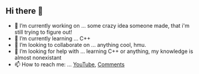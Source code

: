## Hi there 👋
- 🔭 I’m currently working on ... some crazy idea someone made, that i'm still trying to figure out!
- 🌱 I’m currently learning ... C++
- 👯 I’m looking to collaborate on ... anything cool, hmu.
- 🤔 I’m looking for help with ... learning C++ or anything, my knowledge is almost nonexistant
- 📫 How to reach me: ... [YouTube](https://www.youtube.com/@StrandedClone), [Comments](https://NickNookNeo.github.io/discuss)
  <!--<script src="https://giscus.app/client.js"
        data-repo="NickNookNeo/NickNookNeo.github.io"
        data-repo-id="R_kgDOMZCq0A"
        data-category="General"
        data-category-id="DIC_kwDOMZCq0M4ChC51"
        data-mapping="pathname"
        data-strict="0"
        data-reactions-enabled="1"
        data-emit-metadata="0"
        data-input-position="bottom"
        data-theme="preferred_color_scheme"
        data-lang="en"
        crossorigin="anonymous"
        async>
   </script> -->
